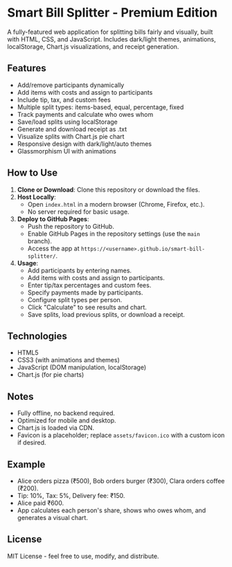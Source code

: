 # Smart Bill Splitter - Premium Edition

A fully-featured web application for splitting bills fairly and visually, built with HTML, CSS, and JavaScript. Includes dark/light themes, animations, localStorage, Chart.js visualizations, and receipt generation.

## Features
- Add/remove participants dynamically
- Add items with costs and assign to participants
- Include tip, tax, and custom fees
- Multiple split types: items-based, equal, percentage, fixed
- Track payments and calculate who owes whom
- Save/load splits using localStorage
- Generate and download receipt as .txt
- Visualize splits with Chart.js pie chart
- Responsive design with dark/light/auto themes
- Glassmorphism UI with animations

## How to Use
1. **Clone or Download**: Clone this repository or download the files.
2. **Host Locally**:
   - Open `index.html` in a modern browser (Chrome, Firefox, etc.).
   - No server required for basic usage.
3. **Deploy to GitHub Pages**:
   - Push the repository to GitHub.
   - Enable GitHub Pages in the repository settings (use the `main` branch).
   - Access the app at `https://<username>.github.io/smart-bill-splitter/`.
4. **Usage**:
   - Add participants by entering names.
   - Add items with costs and assign to participants.
   - Enter tip/tax percentages and custom fees.
   - Specify payments made by participants.
   - Configure split types per person.
   - Click "Calculate" to see results and chart.
   - Save splits, load previous splits, or download a receipt.

## Technologies
- HTML5
- CSS3 (with animations and themes)
- JavaScript (DOM manipulation, localStorage)
- Chart.js (for pie charts)

## Notes
- Fully offline, no backend required.
- Optimized for mobile and desktop.
- Chart.js is loaded via CDN.
- Favicon is a placeholder; replace `assets/favicon.ico` with a custom icon if desired.

## Example
- Alice orders pizza (₹500), Bob orders burger (₹300), Clara orders coffee (₹200).
- Tip: 10%, Tax: 5%, Delivery fee: ₹150.
- Alice paid ₹600.
- App calculates each person's share, shows who owes whom, and generates a visual chart.

## License
MIT License - feel free to use, modify, and distribute.